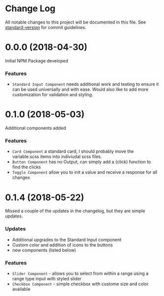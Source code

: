 # Change Log

All notable changes to this project will be documented in this file. See [standard-version](https://github.com/conventional-changelog/standard-version) for commit guidelines.

# 0.0.0 (2018-04-30)

Initial NPM Package developed

### Features

* `Standard Input Component` needs additional work and testing to ensure it can be used universally and with ease. Would also like to add more customization for validation and styling.

# 0.1.0 (2018-05-03)

Additional components added

### Features

* `Card Component` a standard card, I should probably move the variable.scss items into indiviudal scss files.
* `Button Component` has no Output, can simply add a (click) function to find the clicks
* `Toggle Component` allow you to init a value and receive a response for all changes

# 0.1.4 (2018-05-22)

Missed a couple of the updates in the changelog, but they are simple updates.

### Updates

* Additional upgrades to the Standard Input component
* Custom color and addition of icons to the buttons
* new components (listed below)

### Features

* `Slider Component` - allows you to select from within a range using a range type input with styled slider
* `Checkbox Component` - simple checkbox with custome size and color available
